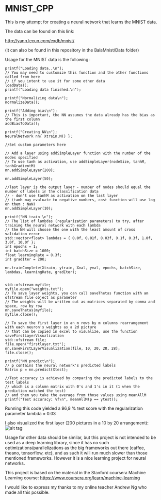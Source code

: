 # MNIST_CPP

This is my attempt for creating a neural network that learns the MNIST data.

The data can be found on this link:

http://yann.lecun.com/exdb/mnist/

(it can also be found in this repository in the BalaMnist/Data folder)

Usage for the MNIST data is the following:

	printf("Loading data..\n");
	// You may need to customize this function and the other functions called from here
	// if you intent to use it for some other data
	loadData();
	printf("Loading data finished.\n");

	printf("Normalizing data\n");
	normalizeData();

	printf("Adding bias\n");
	// This is important, the NN assumes the data already has the bias as the first column
	addBiasToData();

	printf("Creating NN\n");
	NeuralNetwork nn{ Xtrain.M() };

	//Set custom parameters here

	// Add a layer using addSimpleLayer function with the number of the nodes specified
	// To use tanh as activation, use addSimpleLayer(nodeSize, tanhM, tanhGradientM)
	nn.addSimpleLayer(200);

	nn.addSimpleLayer(50);

	//last layer is the output layer - number of nodes should equal the number of labels in the classification data
	// - don't use tanhM as activation on the last layer
	// (tanh may evaluate to negative numbers, cost function will use log on them : NaN)
	nn.addSimpleLayer(10);

	printf("NN train \n");
	// The list of lambdas (regularization parameters) to try, after training the neural network with each lambda
	// the NN will choose the one with the least amount of cross validation error
	std::vector<float> lambdas = { 0.0f, 0.01f, 0.03f, 0.1f, 0.3f, 1.0f, 3.0f, 10.0f };
	int epochs = 1;
	int batchSize = 1000;
	float learningRate = 0.3f;
	int gradIter = 200;

	nn.trainComplete(Xtrain, ytrain, Xval, yval, epochs, batchSize, lambdas, learningRate, gradIter);


	std::ofstream myfile;
	myfile.open("weights.txt");
	// To save layer weights, you can call saveThetas function with an ofstream file object as parameter
	// The weights will be written out as matrices separated by comma and space, row by row
	nn.saveThetas(myfile);
	myfile.close();

	// To save the first layer in an n rows by m columns rearrangement with each neuron's weights as a 2d picture
	// that can be copied in excel to visualize, use the function saveFirstLayerVisualization
	std::ofstream file;
	file.open("firstlayer.txt");
	nn.saveFirstLayerVisualization(file, 10, 20, 28, 28);
	file.close();

	printf("NN predict\n");
	// p contains the neural network's predicted labels
	Matrix p = nn.predict(Xtest);

	//Test accuracy is achieved by comparing the predicted labels to the test labels
	// which is a column matrix with 0's and 1's in it (1 when the prediction matched the test)
	// and then you take the average from those values using meanAllM
	printf("Test accuracy: %f\n", meanAllM(p == ytest));

Running this code yielded a 96,9 % test score with the regularization parameter lambda = 0.03

I also visualized the first layer (200 pictures in a 10 by 20 arrangement):
![alt tag](https://cloud.githubusercontent.com/assets/3685997/18227874/36f2b448-7234-11e6-9a0a-5d312cfe529e.png)

Usage for other data should be similar, but this project is not intended to be used as a deep learning library, since it has no such optimizations/parallelizations as the big frameworks out there (caffee, theano, tensorflow, etc), and as such it will run much slower than those mentioned frameworks. However it is a nice learning project for neural networks.

This project is based on the material in the Stanford coursera Machine Learning course: https://www.coursera.org/learn/machine-learning

I would like to express my thanks to my online teacher Andrew Ng who made all this possible.
